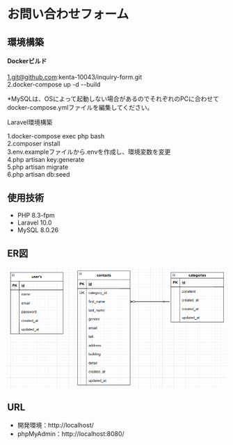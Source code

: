 # お問い合わせフォーム  
## 環境構築  
#### Dockerビルド  

  1.git@github.com:kenta-10043/inquiry-form.git  
  2.docker-compose up -d --build  

  *MySQLは、OSによって起動しない場合があるのでそれぞれのPCに合わせてdocker-compose.ymlファイルを編集してください。  

Laravel環境構築  

1.docker-compose exec php bash  
2.composer install  
3.env.exampleファイルから.envを作成し、環境変数を変更  
4.php artisan key:generate  
5.php artisan migrate  
6.php artisan db:seed  

## 使用技術  

* PHP 8.3-fpm
* Laravel 10.0
* MySQL 8.0.26

## ER図  
![ER.png](ER.png)

## URL  
* 開発環境：http://localhost/
* phpMyAdmin：http://localhost:8080/

  
